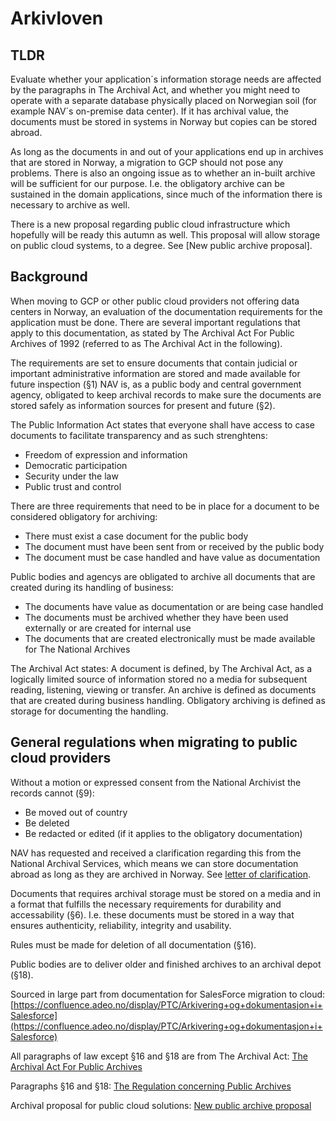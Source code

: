 # Arkivloven

## TLDR

Evaluate whether your application´s information storage needs are affected by the paragraphs in The Archival Act, and whether you might need to operate with a separate database physically placed on Norwegian soil \(for example NAV´s on-premise data center\). If it has archival value, the documents must be stored in systems in Norway but copies can be stored abroad.

As long as the documents in and out of your applications end up in archives that are stored in Norway, a migration to GCP should not pose any problems. There is also an ongoing issue as to whether an in-built archive will be sufficient for our purpose. I.e. the obligatory archive can be sustained in the domain applications, since much of the information there is necessary to archive as well.

There is a new proposal regarding public cloud infrastructure which hopefully will be ready this autumn as well. This proposal will allow storage on public cloud systems, to a degree. See \[New public archive proposal\].

## Background

When moving to GCP or other public cloud providers not offering data centers in Norway, an evaluation of the documentation requirements for the application must be done. There are several important regulations that apply to this documentation, as stated by The Archival Act For Public Archives of 1992 \(referred to as The Archival Act in the following\).

The requirements are set to ensure documents that contain judicial or important administrative information are stored and made available for future inspection \(§1\) NAV is, as a public body and central government agency, obligated to keep archival records to make sure the documents are stored safely as information sources for present and future \(§2\).

The Public Information Act states that everyone shall have access to case documents to facilitate transparency and as such strenghtens:

* Freedom of expression and information
* Democratic participation
* Security under the law
* Public trust and control

There are three requirements that need to be in place for a document to be considered obligatory for archiving:

* There must exist a case document for the public body
* The document must have been sent from or received by the public body
* The document must be case handled and have value as documentation

Public bodies and agencys are obligated to archive all documents that are created during its handling of business:

* The documents have value as documentation or are being case handled
* The documents must be archived whether they have been used externally or are created for internal use
* The documents that are created electronically must be made available for The National Archives

The Archival Act states: A document is defined, by The Archival Act, as a logically limited source of information stored no a media for subsequent reading, listening, viewing or transfer. An archive is defined as documents that are created during business handling. Obligatory archiving is defined as storage for documenting the handling.

## General regulations when migrating to public cloud providers

Without a motion or expressed consent from the National Archivist the records cannot \(§9\):

* Be moved out of country
* Be deleted
* Be redacted or edited \(if it applies to the obligatory documentation\)

NAV has requested and received a clarification regarding this from the National Archival Services, which means we can store documentation abroad as long as they are archived in Norway. See [letter of clarification](https://github.com/nais/doc/tree/41f9904067f00354c95ec562712b183feb0f6eb7/legal/letter-of-clarification.pdf).

Documents that requires archival storage must be stored on a media and in a format that fulfills the necessary requirements for durability and accessability \(§6\). I.e. these documents must be stored in a way that ensures authenticity, reliability, integrity and usability.

Rules must be made for deletion of all documentation \(§16\).

Public bodies are to deliver older and finished archives to an archival depot \(§18\).

Sourced in large part from documentation for SalesForce migration to cloud: [https://confluence.adeo.no/display/PTC/Arkivering+og+dokumentasjon+i+Salesforce](https://confluence.adeo.no/display/PTC/Arkivering+og+dokumentasjon+i+Salesforce)

All paragraphs of law except §16 and §18 are from The Archival Act: [The Archival Act For Public Archives](https://lovdata.no/dokument/NL/lov/1992-12-04-126?q=arkivloven)

Paragraphs §16 and §18: [The Regulation concerning Public Archives](https://lovdata.no/dokument/SF/forskrift/2017-12-15-2105?q=arkiv)

Archival proposal for public cloud solutions: [New public archive proposal](https://www.regjeringen.no/no/dokumenter/hoyring--ny-forskrift-om-offentlege-arkiv/id2515364/)

